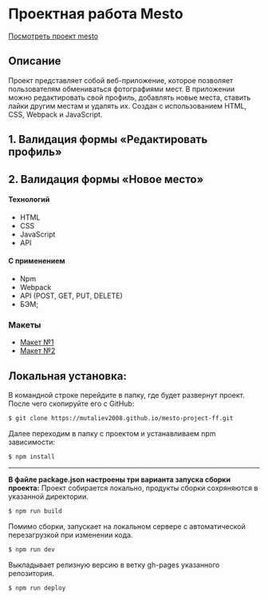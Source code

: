# Проектная работа Mesto  
[Посмотреть проект mesto](https://mutaliev2008.github.io/mesto-project-ff/)    

## Описание  
Проект представляет собой веб-приложение, которое позволяет пользователям обмениваться фотографиями мест.
В приложении можно редактировать свой профиль, добавлять новые места, ставить лайки другим местам и удалять их.
Создан с использованием HTML, CSS, Webpack и JavaScript.  

## 1. Валидация формы «Редактировать профиль»  

[](https://code.s3.yandex.net/web-developer/learning-materials/project/project-6-01-edit-validation.mp4)  


## 2. Валидация формы «Новое место»  
[](https://code.s3.yandex.net/web-developer/learning-materials/project/project-6-02-validation-add.mp4)

#### Технологий

- HTML
- CSS
- JavaScript
- API

#### С применением

- Npm
- Webpack
- API (POST, GET, PUT, DELETE)
- БЭМ;

### Макеты

- [Макет №1](https://www.figma.com/design/kRVLKwYG3d1HGLvh7JFWRT/JavaScript.-Sprint-6?node-id=0-1&t=F0XdagbJR9fA6sAc-0)
- [Макет №2](https://www.figma.com/design/PSdQFRHoxXJFs2FH8IXViF/JavaScript.-Sprint-9?node-id=0-1&t=auP8v3PBSwR3p0wM-0)

## Локальная установка:

В командной строке перейдите в папку, где будет развернут проект. После чего скопируйте его с GitHub:

```sh
$ git clone https://mutaliev2008.github.io/mesto-project-ff.git
```

Далее переходим в папку с проектом и устанавливаем npm зависимости:

```sh
$ npm install
```

---

**В файле package.json настроены три варианта запуска сборки проекта:**
Проект собирается локально, продукты сборки сохряняются в указанной директории.

```sh
$ npm run build
```

Помимо сборки, запускает на локальном сервере с автоматической перезагрузкой при изменении кода.

```sh
$ npm run dev
```

Выкладывает релизную версию в ветку gh-pages указанного репозитория.

```sh
$ npm run deploy
```
